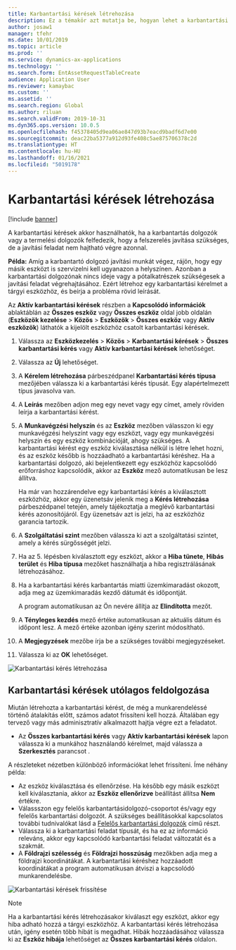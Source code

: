 ```yaml
---
title: Karbantartási kérések létrehozása
description: Ez a témakör azt mutatja be, hogyan lehet a karbantartási kérést létrehozni az Eszközkezelés modulban.
author: josaw1
manager: tfehr
ms.date: 10/01/2019
ms.topic: article
ms.prod: ''
ms.service: dynamics-ax-applications
ms.technology: ''
ms.search.form: EntAssetRequestTableCreate
audience: Application User
ms.reviewer: kamaybac
ms.custom: ''
ms.assetid: ''
ms.search.region: Global
ms.author: riluan
ms.search.validFrom: 2019-10-31
ms.dyn365.ops.version: 10.0.5
ms.openlocfilehash: f45378405d9ea06ae847d93b7eacd9badf6d7e00
ms.sourcegitcommit: deac22ba5377a912d93fe408c5ae875706378c2d
ms.translationtype: HT
ms.contentlocale: hu-HU
ms.lasthandoff: 01/16/2021
ms.locfileid: "5019178"
---
```

# <a name="create-maintenance-requests"></a>Karbantartási kérések létrehozása

[!include [banner](../../includes/banner.md)]

 

A karbantartási kérések akkor használhatók, ha a karbantartás dolgozók vagy a termelési dolgozók felfedezik, hogy a felszerelés javítása szükséges, de a javítási feladat nem hajtható végre azonnal.

**Példa:** Amíg a karbantartó dolgozó javítási munkát végez, rájön, hogy egy másik eszközt is szervizelni kell ugyanazon a helyszínen. Azonban a karbantartási dolgozónak nincs ideje vagy a pótalkatrészek szükségesek a javítási feladat végrehajtásához. Ezért létrehoz egy karbantartási kérelmet a tárgyi eszközhöz, és beírja a probléma rövid leírását.

Az **Aktív karbantartási kérések** részben a **Kapcsolódó információk** ablaktáblán az **Összes eszköz** vagy **Összes eszköz** oldal jobb oldalán (**Eszközök kezelése** \> **Közös** \> **Eszközök** \> **Összes eszköz** vagy **Aktív eszközök**) láthatók a kijelölt eszközhöz csatolt karbantartási kérések.

1. Válassza az **Eszközkezelés** \> **Közös** \> **Karbantartási kérések** \> **Összes karbantartási kérés** vagy **Aktív karbantartási kérések** lehetőséget.
2. Válassza az **Új** lehetőséget.
3. A **Kérelem létrehozása** párbeszédpanel **Karbantartási kérés típusa** mezőjében válassza ki a karbantartási kérés típusát. Egy alapértelmezett típus javasolva van.
4. A **Leírás** mezőben adjon meg egy nevet vagy egy címet, amely röviden leírja a karbantartási kérést.
5. A **Munkavégzési helyszín** és az **Eszköz** mezőben válasszon ki egy munkavégzési helyszínt vagy egy eszközt, vagy egy munkavégzési helyszín és egy eszköz kombinációját, ahogy szükséges. A karbantartási kérést egy eszköz kiválasztása nélkül is létre lehet hozni, és az eszköz később is hozzáadható a karbantartási kéréshez. Ha a karbantartási dolgozó, aki bejelentkezett egy eszközhöz kapcsolódó erőforráshoz kapcsolódik, akkor az **Eszköz** mező automatikusan be lesz állítva.

    Ha már van hozzárendelve egy karbantartási kérés a kiválasztott eszközhöz, akkor egy üzenetsáv jelenik meg a **Kérés létrehozása** párbeszédpanel tetején, amely tájékoztatja a meglévő karbantartási kérés azonosítójáról. Egy üzenetsáv azt is jelzi, ha az eszközhöz garancia tartozik.

6. A **Szolgáltatási szint** mezőben válassza ki azt a szolgáltatási szintet, amely a kérés sürgősségét jelzi.
7. Ha az 5. lépésben kiválasztott egy eszközt, akkor a **Hiba tünete**, **Hibás terület** és **Hiba típusa** mezőket használhatja a hiba regisztrálásának létrehozásához.
8. Ha a karbantartási kérés karbantartás miatti üzemkimaradást okozott, adja meg az üzemkimaradás kezdő dátumát és időpontját.

    A program automatikusan az Ön nevére állítja az **Elindította** mezőt.

10. A **Tényleges kezdés** mező értéke automatikusan az aktuális dátum és időpont lesz. A mező értéke azonban igény szerint módosítható.
11. A **Megjegyzések** mezőbe írja be a szükséges további megjegyzéseket.
12. Válassza ki az **OK** lehetőséget.

![Karbantartási kérés létrehozása](media/03-manage-maintenance-requests.png)

## <a name="subsequent-processing-of-maintenance-requests"></a>Karbantartási kérések utólagos feldolgozása

Miután létrehozta a karbantartási kérést, de még a munkarendeléssé történő átalakítás előtt, számos adatot frissíteni kell hozzá. Általában egy tervező vagy más adminisztratív alkalmazott hajtja végre ezt a feladatot.

- Az **Összes karbantartási kérés** vagy **Aktív karbantartási kérések** lapon válassza ki a munkához használandó kérelmet, majd válassza a **Szerkesztés** parancsot .

A részleteket nézetben különböző információkat lehet frissíteni. Íme néhány példa:

- Az eszköz kiválasztása és ellenőrzése. Ha később egy másik eszközt kell kiválasztania, akkor az **Eszköz ellenőrizve** beállítást állítsa **Nem** értékre.
- Válassszon egy felelős karbantartásidolgozó-csoportot és/vagy egy felelős karbantartási dolgozót. A szükséges beállításokkal kapcsolatos további tudnivalókat lásd a [Felelős karbantartási dolgozók](../setup-for-maintenance-requests/responsible-workers.md) című részt.
- Válassza ki a karbantartási feladat típusát, és ha ez az információ releváns, akkor egy kapcsolódó karbantartási feladat változatát és a szakmát.
- A **Földrajzi szélesség** és **Földrajzi hosszúság** mezőkben adja meg a földrajzi koordinátákat. A karbantartási kéréshez hozzáadott koordinátákat a program automatikusan átviszi a kapcsolódó munkarendelésbe. 

![Karbantartási kérések frissítése](media/04-manage-maintenance-requests.png)

> [!NOTE]
> Ha a karbantartási kérés létrehozásakor kiválaszt egy eszközt, akkor egy hiba adható hozzá a tárgyi eszközhöz. A karbantartási kérés létrehozása után, igény esetén több hibát is megadhat. Hibák hozzáadásához válassza ki az **Eszköz hibája** lehetőséget az **Összes karbantartási kérés** oldalon.
